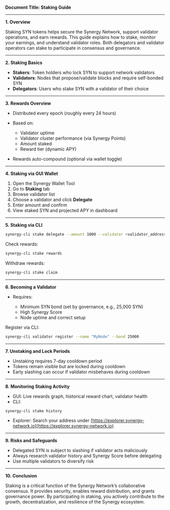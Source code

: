 **Document Title: Staking Guide**

---

**1. Overview**

Staking SYN tokens helps secure the Synergy Network, support validator operations, and earn rewards. This guide explains how to stake, monitor your earnings, and understand validator roles. Both delegators and validator operators can stake to participate in consensus and governance.

---

**2. Staking Basics**

* **Stakers**: Token holders who lock SYN to support network validators
* **Validators**: Nodes that propose/validate blocks and require self-bonded SYN
* **Delegators**: Users who stake SYN with a validator of their choice

---

**3. Rewards Overview**

* Distributed every epoch (roughly every 24 hours)
* Based on:

  * Validator uptime
  * Validator cluster performance (via Synergy Points)
  * Amount staked
  * Reward tier (dynamic APY)
* Rewards auto-compound (optional via wallet toggle)

---

**4. Staking via GUI Wallet**

1. Open the Synergy Wallet Tool
2. Go to **Staking** tab
3. Browse validator list
4. Choose a validator and click **Delegate**
5. Enter amount and confirm
6. View staked SYN and projected APY in dashboard

---

**5. Staking via CLI**

```bash
synergy-cli stake delegate --amount 1000 --validator <validator_address>
```

Check rewards:

```bash
synergy-cli stake rewards
```

Withdraw rewards:

```bash
synergy-cli stake claim
```

---

**6. Becoming a Validator**

* Requires:

  * Minimum SYN bond (set by governance, e.g., 25,000 SYN)
  * High Synergy Score
  * Node uptime and correct setup

Register via CLI:

```bash
synergy-cli validator register --name "MyNode" --bond 25000
```

---

**7. Unstaking and Lock Periods**

* Unstaking requires 7-day cooldown period
* Tokens remain visible but are locked during cooldown
* Early slashing can occur if validator misbehaves during cooldown

---

**8. Monitoring Staking Activity**

* GUI: Live rewards graph, historical reward chart, validator health
* CLI:

```bash
synergy-cli stake history
```

* Explorer: Search your address under [https://explorer.synergy-network.io](https://explorer.synergy-network.io)

---

**9. Risks and Safeguards**

* Delegated SYN is subject to slashing if validator acts maliciously
* Always research validator history and Synergy Score before delegating
* Use multiple validators to diversify risk

---

**10. Conclusion**

Staking is a critical function of the Synergy Network’s collaborative consensus. It provides security, enables reward distribution, and grants governance power. By participating in staking, you actively contribute to the growth, decentralization, and resilience of the Synergy ecosystem.

